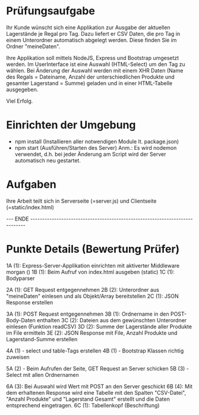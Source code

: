# Prüfungsaufgabe
Ihr Kunde wünscht sich eine Applikation zur Ausgabe der aktuellen Lagerstände je Regal pro Tag.
Dazu liefert er CSV Daten, die pro Tag in einem Unterordner automatisch abgelegt werden. Diese finden Sie im Ordner "meineDaten".

Ihre Applikation soll mittels NodeJS, Express und Bootstrap umgesetzt werden. 
Im UserInterface ist eine Auswahl (HTML-Select) um den Tag zu wählen. 
Bei Änderung der Auswahl werden mit einem XHR Daten (Name des Regals = Dateiname, Anzahl der unterschiedlichen Produkte und gesamter Lagerstand = Summe) geladen und in einer HTML-Tabelle ausgegeben.

Viel Erfolg.

# Einrichten der Umgebung
- npm install (Installieren aller notwendigen Module lt. package.json)
- npm start (Ausführen/Starten des Server)
Anm.: Es wird nodemon verwendet, d.h. bei jeder Änderung am Script wird der Server automatisch neu gestartet.

# Aufgaben
Ihre Arbeit teilt sich in Serverseite (=server.js) und Clientseite (=static/index.html)

--- ENDE ----------------------------------------------------------------------------

# Punkte Details (Bewertung Prüfer)
1A (1): Express-Server-Applikation einrichten mit aktiverter Middleware morgan ()
1B (1): Beim Aufruf von index.html ausgeben (static)
1C (1): Bodyparser

2A (1): GET Request entgegennehmen
2B (2): Unterordner aus "meineDaten" einlesen und als Objekt/Array bereitstellen
2C (1): JSON Response erstellen

3A (1): POST Request entgegennehmen
3B (1): Ordnername in den POST-Body-Daten enthalten
3C (2): Dateien aus dem gewünschten Unterordner einlesen (Funktion readCSV)
3D (2): Summe der Lagerstände aller Produkte im File ermitteln
3E (2): JSON Response mit File, Anzahl Produkte und Lagerstand-Summe erstellen

4A (1) - select und table-Tags erstellen
4B (1) - Bootstrap Klassen richtig zuweisen

5A (2) - Beim Aufrufen der Seite, GET Request an Server schicken
5B (3) - Select mit allen Ordnernamen 

6A (3): Bei Auswahl wird Wert mit POST an den Server geschickt
6B (4): Mit dem erhaltenen Response wird eine Tabelle mit den Spalten "CSV-Datei", "Anzahl Produkte" und "Lagerstand Gesamt" erstellt und die Daten entsprechend eingetragen.
6C (1): Tabellenkopf (Beschriftung) 